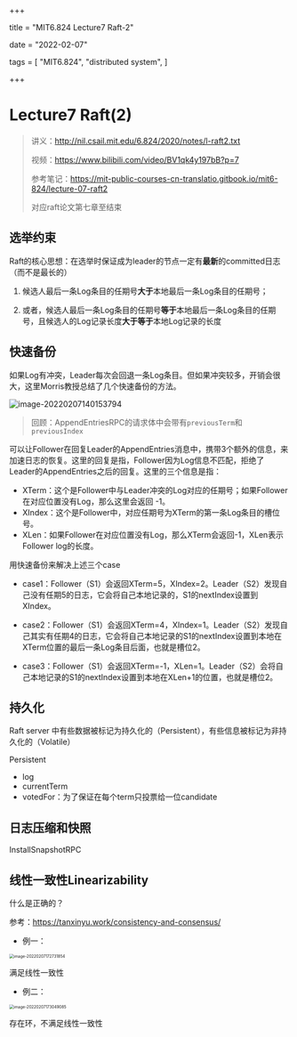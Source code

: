 +++

title = "MIT6.824 Lecture7 Raft-2"

date = "2022-02-07"

tags = [
    "MIT6.824",
    "distributed system",
]

+++

# Lecture7 Raft(2)

> 讲义：http://nil.csail.mit.edu/6.824/2020/notes/l-raft2.txt
>
> 视频：https://www.bilibili.com/video/BV1qk4y197bB?p=7
>
> 参考笔记：https://mit-public-courses-cn-translatio.gitbook.io/mit6-824/lecture-07-raft2
>
> 对应raft论文第七章至结束

## 选举约束

Raft的核心思想：在选举时保证成为leader的节点一定有**最新**的committed日志（而不是最长的）

1. 候选人最后一条Log条目的任期号**大于**本地最后一条Log条目的任期号；

2. 或者，候选人最后一条Log条目的任期号**等于**本地最后一条Log条目的任期号，且候选人的Log记录长度**大于等于**本地Log记录的长度

## 快速备份

如果Log有冲突，Leader每次会回退一条Log条目。但如果冲突较多，开销会很大，这里Morris教授总结了几个快速备份的方法。

![image-20220207140153794](https://cyzblog.oss-cn-beijing.aliyuncs.com/macimg/image-20220207140153794.png)

> 回顾：AppendEntriesRPC的请求体中会带有`previousTerm`和`previousIndex`

可以让Follower在回复Leader的AppendEntries消息中，携带3个额外的信息，来加速日志的恢复。这里的回复是指，Follower因为Log信息不匹配，拒绝了Leader的AppendEntries之后的回复。这里的三个信息是指：

- XTerm：这个是Follower中与Leader冲突的Log对应的任期号；如果Follower在对应位置没有Log，那么这里会返回 -1。
- XIndex：这个是Follower中，对应任期号为XTerm的第一条Log条目的槽位号。
- XLen：如果Follower在对应位置没有Log，那么XTerm会返回-1，XLen表示Follower log的长度。

用快速备份来解决上述三个case

* case1：Follower（S1）会返回XTerm=5，XIndex=2。Leader（S2）发现自己没有任期5的日志，它会将自己本地记录的，S1的nextIndex设置到XIndex。

* case2：Follower（S1）会返回XTerm=4，XIndex=1。Leader（S2）发现自己其实有任期4的日志，它会将自己本地记录的S1的nextIndex设置到本地在XTerm位置的最后一条Log条目后面，也就是槽位2。

* case3：Follower（S1）会返回XTerm=-1，XLen=1。Leader（S2）会将自己本地记录的S1的nextIndex设置到本地在XLen+1的位置，也就是槽位2。

## 持久化

Raft server 中有些数据被标记为持久化的（Persistent），有些信息被标记为非持久化的（Volatile）

Persistent

* log
* currentTerm
* votedFor：为了保证在每个term只投票给一位candidate

## 日志压缩和快照

InstallSnapshotRPC



## 线性一致性Linearizability

什么是正确的？

参考：https://tanxinyu.work/consistency-and-consensus/

* 例一：


<img src="https://cyzblog.oss-cn-beijing.aliyuncs.com/macimg/image-20220207172731854.png" alt="image-20220207172731854" style="zoom:50%;" />

满足线性一致性

* 例二：


<img src="https://cyzblog.oss-cn-beijing.aliyuncs.com/macimg/image-20220207173049085.png" alt="image-20220207173049085" style="zoom:50%;" />

存在环，不满足线性一致性